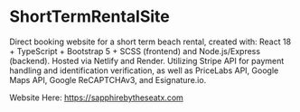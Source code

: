 # ShortTermRentalSite

Direct booking website for a short term beach rental, created with: React 18 + TypeScript + Bootstrap 5 + SCSS (frontend) and Node.js/Express (backend). Hosted via Netlify and Render. Utilizing Stripe API for payment handling and identification verification, as well as PriceLabs API, Google Maps API, Google ReCAPTCHAv3, and Esignature.io.

Website Here: https://sapphirebytheseatx.com
